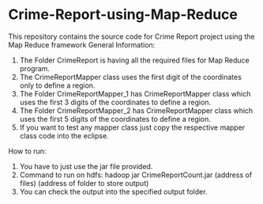 # Crime-Report-using-Map-Reduce
This repository contains the source code for Crime Report project using the Map Reduce framework
General Information:

1. The Folder CrimeReport is having all the required files for Map Reduce program.
2. The CrimeReportMapper class uses the first digit of the coordinates only to define a region.
3. The Folder CrimeReportMapper_1 has CrimeReportMapper class which uses the first 3 digits of the coordinates to define a region.
4. The Folder CrimeReportMapper_2 has CrimeReportMapper class which uses the first 5 digits of the coordinates to define a region.
5. If you want to test any mapper class just copy the respective mapper class code into the eclipse.


How to run:

1. You have to just use the jar file provided.
2. Command to run on hdfs:
	hadoop jar CrimeReportCount.jar (address of files) (address of folder to store output)
3. You can check the output into the specified output folder.
